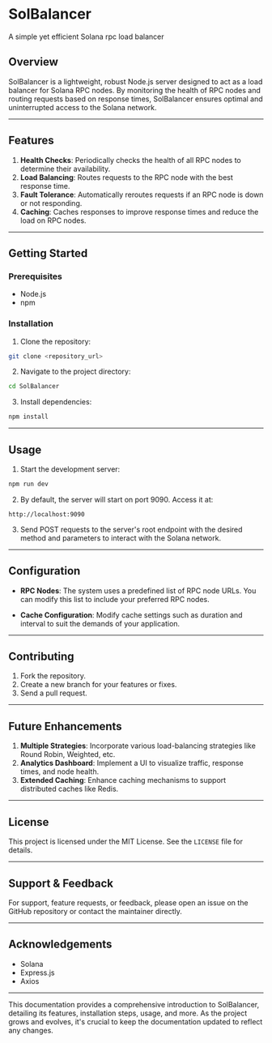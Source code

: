 # SolBalancer
A simple yet efficient Solana rpc load balancer


## Overview

SolBalancer is a lightweight, robust Node.js server designed to act as a load balancer for Solana RPC nodes. By monitoring the health of RPC nodes and routing requests based on response times, SolBalancer ensures optimal and uninterrupted access to the Solana network.

---

## Features

1. **Health Checks**: Periodically checks the health of all RPC nodes to determine their availability.
2. **Load Balancing**: Routes requests to the RPC node with the best response time.
3. **Fault Tolerance**: Automatically reroutes requests if an RPC node is down or not responding.
4. **Caching**: Caches responses to improve response times and reduce the load on RPC nodes.

---

## Getting Started

### Prerequisites

- Node.js
- npm

### Installation

1. Clone the repository:
```bash
git clone <repository_url>
```

2. Navigate to the project directory:
```bash
cd SolBalancer
```

3. Install dependencies:
```bash
npm install
```

---

## Usage

1. Start the development server:
```bash
npm run dev
```

2. By default, the server will start on port 9090. Access it at:
```
http://localhost:9090
```

3. Send POST requests to the server's root endpoint with the desired method and parameters to interact with the Solana network.

---

## Configuration

- **RPC Nodes**: The system uses a predefined list of RPC node URLs. You can modify this list to include your preferred RPC nodes.
  
- **Cache Configuration**: Modify cache settings such as duration and interval to suit the demands of your application.

---

## Contributing

1. Fork the repository.
2. Create a new branch for your features or fixes.
3. Send a pull request.

---

## Future Enhancements

1. **Multiple Strategies**: Incorporate various load-balancing strategies like Round Robin, Weighted, etc.
2. **Analytics Dashboard**: Implement a UI to visualize traffic, response times, and node health.
3. **Extended Caching**: Enhance caching mechanisms to support distributed caches like Redis.

---

## License

This project is licensed under the MIT License. See the `LICENSE` file for details.

---

## Support & Feedback

For support, feature requests, or feedback, please open an issue on the GitHub repository or contact the maintainer directly.

---

## Acknowledgements

- Solana
- Express.js
- Axios

---

This documentation provides a comprehensive introduction to SolBalancer, detailing its features, installation steps, usage, and more. As the project grows and evolves, it's crucial to keep the documentation updated to reflect any changes.